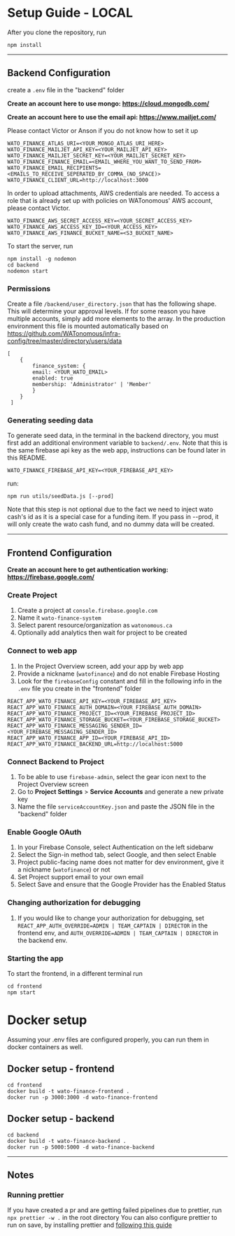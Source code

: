 # Setup Guide - LOCAL

After you clone the repository, run

```
npm install
```

---

## Backend Configuration

create a `.env` file in the "backend" folder

**Create an account here to use mongo: https://cloud.mongodb.com/**

**Create an account here to use the email api: https://www.mailjet.com/**

Please contact Victor or Anson if you do not know how to set it up

```
WATO_FINANCE_ATLAS_URI=<YOUR_MONGO_ATLAS_URI_HERE>
WATO_FINANCE_MAILJET_API_KEY=<YOUR_MAILJET_API_KEY>
WATO_FINANCE_MAILJET_SECRET_KEY=<YOUR_MAILJET_SECRET_KEY>
WATO_FINANCE_FINANCE_EMAIL=<EMAIL_WHERE_YOU_WANT_TO_SEND_FROM>
WATO_FINANCE_EMAIL_RECIPIENTS=<EMAILS_TO_RECEIVE_SEPERATED_BY_COMMA_(NO_SPACE)>
WATO_FINANCE_CLIENT_URL=http://localhost:3000
```

In order to upload attachments, AWS credentials are needed. To access a role that is already set up with policies on WATonomous' AWS account, please contact Victor.

```
WATO_FINANCE_AWS_SECRET_ACCESS_KEY=<YOUR_SECRET_ACCESS_KEY>
WATO_FINANCE_AWS_ACCESS_KEY_ID=<YOUR_ACCESS_KEY>
WATO_FINANCE_AWS_FINANCE_BUCKET_NAME=<S3_BUCKET_NAME>
```

To start the server, run

```
npm install -g nodemon
cd backend
nodemon start
```

### Permissions

Create a file `/backend/user_directory.json` that has the following shape. This will determine your approval levels. If for some reason you have multiple accounts, simply add more elements to the array.
In the production environment this file is mounted automatically based on https://github.com/WATonomous/infra-config/tree/master/directory/users/data

```
[
    {
        finance_system: {
        email: <YOUR_WATO_EMAIL>
        enabled: true
        membership: 'Administrator' | 'Member'
        }
    }
 ]
```

### Generating seeding data

To generate seed data, in the terminal in the backend directory, you must first add an additional environment variable to `backend/.env`. Note that this is the same firebase api key as the web app, instructions can be found later in this README.

`WATO_FINANCE_FIREBASE_API_KEY=<YOUR_FIREBASE_API_KEY>`

run:

```
npm run utils/seedData.js [--prod]
```

Note that this step is not optional due to the fact we need to inject wato cash's id as it is a special case for a funding item. If you pass in --prod, it will only create the wato cash fund, and no dummy data will be created.

---

## Frontend Configuration

**Create an account here to get authentication working: https://firebase.google.com/**

### Create Project

1. Create a project at `console.firebase.google.com`
2. Name it `wato-finance-system`
3. Select parent resource/organization as `watonomous.ca`
4. Optionally add analytics then wait for project to be created

### Connect to web app

1. In the Project Overview screen, add your app by web app
2. Provide a nickname (`watofinance`) and do not enable Firebase Hosting
3. Look for the `firebaseConfig` constant and fill in the following info in the `.env` file you create in the "frontend" folder

```
REACT_APP_WATO_FINANCE_API_KEY=<YOUR_FIREBASE_API_KEY>
REACT_APP_WATO_FINANCE_AUTH_DOMAIN=<YOUR_FIREBASE_AUTH_DOMAIN>
REACT_APP_WATO_FINANCE_PROJECT_ID=<YOUR_FIREBASE_PROJECT_ID>
REACT_APP_WATO_FINANCE_STORAGE_BUCKET=<YOUR_FIREBASE_STORAGE_BUCKET>
REACT_APP_WATO_FINANCE_MESSAGING_SENDER_ID=<YOUR_FIREBASE_MESSAGING_SENDER_ID>
REACT_APP_WATO_FINANCE_APP_ID=<YOUR_FIREBASE_API_ID>
REACT_APP_WATO_FINANCE_BACKEND_URL=http://localhost:5000
```

### Connect Backend to Project

1. To be able to use `firebase-admin`, select the gear icon next to the Project Overview screen
2. Go to **Project Settings** > **Service Accounts** and generate a new private key
3. Name the file `serviceAccountKey.json` and paste the JSON file in the "backend" folder

### Enable Google OAuth

1. In your Firebase Console, select Authentication on the left sidebarw
2. Select the Sign-in method tab, select Google, and then select Enable
3. Project public-facing name does not matter for dev environment, give it a nickname (`watofinance`) or not
4. Set Project support email to your own email
5. Select Save and ensure that the Google Provider has the Enabled Status

### Changing authorization for debugging

1. If you would like to change your authorization for debugging, set `REACT_APP_AUTH_OVERRIDE=ADMIN | TEAM_CAPTAIN | DIRECTOR` in the frontend env, and `AUTH_OVERRIDE=ADMIN | TEAM_CAPTAIN | DIRECTOR` in the backend env.

### Starting the app

To start the frontend, in a different terminal run

```
cd frontend
npm start
```

# Docker setup

Assuming your .env files are configured properly, you can run them in docker containers as well.

## Docker setup - frontend

```
cd frontend
docker build -t wato-finance-frontend .
docker run -p 3000:3000 -d wato-finance-frontend
```

## Docker setup - backend

```
cd backend
docker build -t wato-finance-backend .
docker run -p 5000:5000 -d wato-finance-backend
```

---

## Notes

### Running prettier

If you have created a pr and are getting failed pipelines due to prettier, run `npx prettier -w .` in the root directory
You can also configure prettier to run on save, by installing prettier and [following this guide](https://www.alphr.com/auto-format-vs-code)

